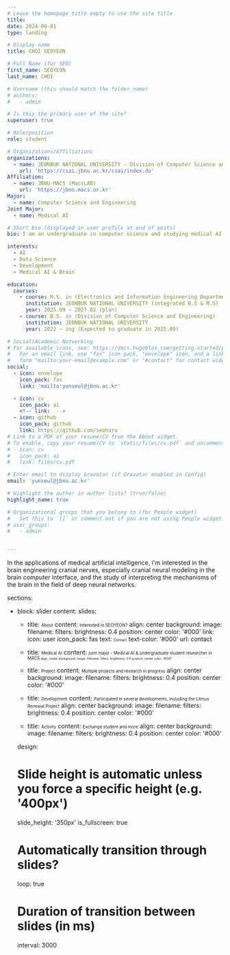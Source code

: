 ```yaml
---
# Leave the homepage title empty to use the site title
title:
date: 2024-09-01
type: landing

# Display name
title: CHOI SEOYEON

# Full Name (for SEO)
first_name: SEOYEON
last_name: CHOI

# Username (this should match the folder name)
# authors:
#   - admin 

# Is this the primary user of the site?
superuser: true

# Role/position
role: student

# Organizations/Affiliations
organizations:
  - name: JEONBUK NATIONAL UNIVERSITY - Division of Computer Science and Engineering
    url: 'https://csai.jbnu.ac.kr/csai/index.do'
Affiliation:
  - name: JBNU-MACS (MacsLAB)
    url: 'https://jbnu.macs.or.kr'
Major:
  - name: Computer Science and Engineering
Joint Major:
  - name: Medical AI

# Short bio (displayed in user profile at end of posts)
bio: I am an undergraduate in computer science and studying medical AI as a joint major. I am working as an undergraduate research student in a related lab and conducting research and projects in the field of medical AI. I constantly try to fill my daily life with what I like and develop.

interests:
  - AI
  - Data Science
  - Development
  - Medical AI & Brain

education:
  courses:
    - course: M.S. in (Electronics and Information Engineering Department (Computer Engineering Major))
      institution: JEONBUK NATIONAL UNIVERSITY (integrated B.S & M.S)
      year: 2025.09 ~ 2027.02 (plan)
    - course: B.S. in (Division of Computer Science and Engineering)
      institution: JEONBUK NATIONAL UNIVERSITY
      year: 2022 ~ ing (Expected to graduate in 2025.09)

# Social/Academic Networking
# For available icons, see: https://docs.hugoblox.com/getting-started/page-builder/#icons
#   For an email link, use "fas" icon pack, "envelope" icon, and a link in the
#   form "mailto:your-email@example.com" or "#contact" for contact widget.
social:
  - icon: envelope
    icon_pack: fas
    link: 'mailto:yunseul@jbnu.ac.kr'

  - icon: cv
    icon_pack: ai
    <!-- link:  -->
  - icon: github
    icon_pack: github
    link: https://github.com/seoharu
# Link to a PDF of your resume/CV from the About widget.
# To enable, copy your resume/CV to `static/files/cv.pdf` and uncomment the lines below.
# - icon: cv
#   icon_pack: ai
#   link: files/cv.pdf

# Enter email to display Gravatar (if Gravatar enabled in Config)
email: 'yunseul@jbnu.ac.kr'

# Highlight the author in author lists? (true/false)
highlight_name: true

# Organizational groups that you belong to (for People widget)
#   Set this to `[]` or comment out if you are not using People widget.
# user_groups:
#   - admin 


---
```


In the applications of medical artificial intelligence, i'm interested in the brain engineering cranial nerves, especially cranial neural modeling in the brain computer interface, and the study of interpreting the mechanisms of the brain in the field of deep neural networks.

sections:

  - block: slider
    content:
      slides:

      - title: <span style="font-size:70%">About</span>
        content: <span style="font-size:70%">Interested in SEOYEON?</span>
        align: center
        background:
          image:
            filename: 
            filters:
              brightness: 0.4
          position: center
          color: '#000'
        link:
          icon: user
          icon_pack: fas
          text: <span style="font-size:60%">Contact</span>
          text-color: '#000'
          url: contact

      - title: <span style="font-size:70%">Medical AI</span>
        content: <span style="font-size:70%">joint major - Medical AI & undergraduate student researcher in MACS<span style="font-size:70%">
        align: center
        background:
          image:
            filename: 
            filters:
              brightness: 0.4
          position: center
          color: '#000'

      - title: <span style="font-size:70%">Project</span>
        content: <span style="font-size:70%">Multiple projects and research in progress</span>
        align: center
        background:
          image:
            filename: 
            filters:
              brightness: 0.4
          position: center
          color: '#000'

      - title: <span style="font-size:70%">Development</span>
        content: <span style="font-size:70%">Participated in several developments, including the Litmus Renewal Project</span>
        align: center
        background:
          image:
            filename: 
            filters:
              brightness: 0.4
          position: center
          color: '#000'

      - title: <span style="font-size:70%">Activity</span>
        content: <span style="font-size:70%">Exchange student and more</span>
        align: center
        background:
          image:
            filename: 
            filters:
              brightness: 0.4
          position: center
          color: '#000'


    design:
      # Slide height is automatic unless you force a specific height (e.g. '400px')
      slide_height: '350px'
      is_fullscreen: true
      # Automatically transition through slides?
      loop: true
      # Duration of transition between slides (in ms)
      interval: 3000